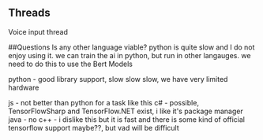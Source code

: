 ## Threads

Voice input thread



##Questions
Is any other language viable?
python is quite slow and I do not enjoy using it.
we can train the ai in python, but run in other langauges. we need to do this to use the Bert Models

python - good library support, slow slow slow, we have very limited hardware

js - not better than python for a task like this
c# - possible, TensorFlowSharp and TensorFlow.NET exist, i like it's package manager
java - no
c++ - i dislike this but it is fast and there is some kind of official tensorflow support maybe??, but vad will be difficult
